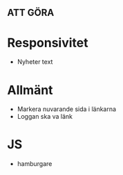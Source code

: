 ## ATT GÖRA

# Responsivitet
- Nyheter text

# Allmänt
- Markera nuvarande sida i länkarna
- Loggan ska va länk

# JS
- hamburgare
